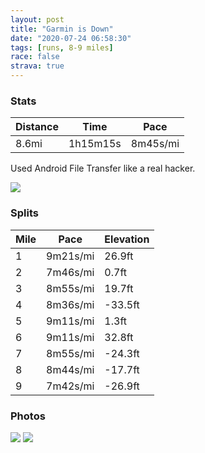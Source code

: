 ```yaml
---
layout: post
title: "Garmin is Down"
date: "2020-07-24 06:58:30"
tags: [runs, 8-9 miles]
race: false
strava: true
---
```


### Stats

| Distance | Time | Pace |
|----------|------|------|
|8.6mi|1h15m15s|8m45s/mi|

Used Android File Transfer like a real hacker.

<img src='https://maps.googleapis.com/maps/api/staticmap?maptype=roadmap&path=enc:oawwF~prbMg@~Ai@`AYRHe@Qj@cAGeAn@e@Fy@}@ESPMe@[QJEhBuA[@Oc@@Wc@G[o@GM]b@mAp@e@h@_CvAmBPuBa@y@Ig@i@g@e@KkAgBsAs@m@i@]AI_@WSgB]k@e@Qi@_@Qa@@[m@E_@HUYPwAoAk@RmAq@eAM_As@m@Sm@c@q@gAa@a@o@A]QuAgAyAeA_Aa@]g@@a@MQm@GmAu@g@K}@PsBsBi@_AmBgAuDD_@KBaAGmBbA{Db@}@tAmBQsDZeA^e@t@eBBsC_@cB]a@aDaBsEqCiAuAYk@Uu@G_ABm@bAiFAu@Se@_BcCyBeBkAmBs@uBaAeA}BgA_AOy@HwAdAk@L}@Gg@Q_CaCm@iAqAuC}@OiANsAq@aB]iEiBuAoA}@_BeAmAqEyBuByAi@}@e@iAMoA]aB?wAFe@GyA_AqCeA{@kEoCo@s@iAg@gEiDwAq@{AoAk@USYoC}A{CJyCg@kB`@SZaAd@}@@}@MeCmAy@q@qCyC{AuBk@c@_@Qg@CeAVeAAmCe@gA]wA{AmAaDOQa@Iw@Rc@~@@fAF\jArCSrAk@v@e@BkBgAOKc@iAkA_AaCaA{@IaAf@s@bAaB`EYnBApCYx@E^PhApAbBn@Pl@YXe@`@aDjAiAf@K`A@~Bk@`BVf@h@rA|Bh@rBFl@f@hAf@f@`A^x@j@h@z@LdAj@`Cj@lAt@fAtAfAhBt@bE|Bx@fAt@vBz@fAhA\vCE^Hn@j@h@z@~@vDp@fBp@`AvAvAhB`A|BXzAKpCu@xBNz@b@~@p@xAnAz@pAbA|Bt@p@f@TfDIvBz@jAdAvEbH`AfAr@j@`@j@~BxEhBtB|A\\KjAAxBSlCNh@Tl@jATf@X|AVt@RT`CvA`A^ZXlAd@dALlDhB`BdCVPbArBtCdDfBx@N`@XTt@Fn@t@RHf@jA`@nBC`CG~@Vj@|@Z@RNLf@?vAa@t@Cr@Hd@l@jBZh@d@z@U`@LZd@tAv@Vn@ZVROj@Nl@nBlAz@Vl@j@v@zAfAbA\dAx@z@J\RPd@q@pBg@hAc@lCuA`Ba@fBWJO\Gn@dHfBrBzAt@\t@n@NAlAz@n@Gh@b@vB`CAvAHJz@C&key=AIzaSyC1MId7bFpkLXNAaYhBSTb8jLyiSqzbDtM&size=800x800&markers=color:yellow|label:S|40.7556,-73.992&markers=color:green|label:F|40.758539999999975,-73.99246999999994'>

### Splits

| Mile | Pace | Elevation |
|------|------|-----------|
|1|9m21s/mi|26.9ft|
|2|7m46s/mi|0.7ft|
|3|8m55s/mi|19.7ft|
|4|8m36s/mi|-33.5ft|
|5|9m11s/mi|1.3ft|
|6|9m11s/mi|32.8ft|
|7|8m55s/mi|-24.3ft|
|8|8m44s/mi|-17.7ft|
|9|7m42s/mi|-26.9ft|

### Photos
<img src='https://dgtzuqphqg23d.cloudfront.net/ClcyZUL3j88ZB2JMREK_Cm-nrywh1fRH9UBhyf5SJ_E-768x768.jpg'>

<img src='https://dgtzuqphqg23d.cloudfront.net/HEhj66pqeiohjIYiZZ7OCYpoPSA5d53yKc8nn1P-YYE-768x767.jpg'>
